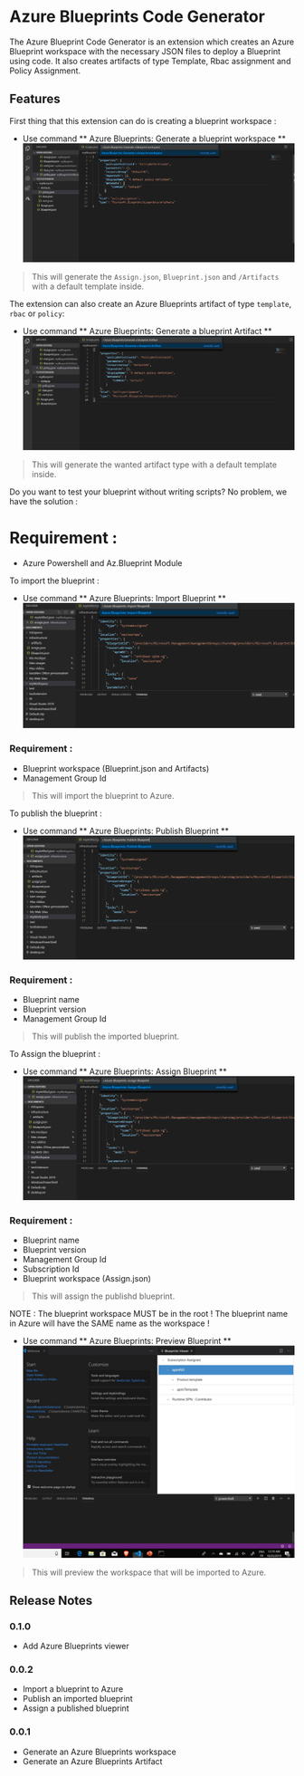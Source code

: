 # Azure Blueprints Code Generator

The Azure Blueprint Code Generator is an extension which creates an Azure Blueprint workspace with the necessary JSON files to deploy a Blueprint using code. It also creates artifacts of type Template, Rbac assignment and Policy Assignment.

## Features

First thing that this extension can do is creating a blueprint workspace : 

* Use command ** Azure Blueprints: Generate a blueprint workspace **  
![Generator](images/generator.png)

> This will generate the `Assign.json`, `Blueprint.json` and `/Artifacts` with a default template inside.

The extension can also create an Azure Blueprints artifact of type `template`, `rbac` or `policy`:

* Use command ** Azure Blueprints: Generate a blueprint Artifact **  
![artifact](images/artifact.png)

> This will generate the wanted artifact type with a default template inside.

Do you want to test your blueprint without writing scripts? No problem, we have the solution :

# Requirement : 
* Azure Powershell and Az.Blueprint Module

To import the blueprint : 
* Use command ** Azure Blueprints: Import Blueprint **  
![artifact](images/import.png)
### Requirement : 
* Blueprint workspace (Blueprint.json and Artifacts)
* Management Group Id
> This will import the blueprint to Azure. 

To publish the blueprint : 
* Use command ** Azure Blueprints: Publish Blueprint **  
![artifact](images/publish.png)
### Requirement : 
* Blueprint name
* Blueprint version
* Management Group Id
> This will publish the imported blueprint. 

To Assign the blueprint : 
* Use command ** Azure Blueprints: Assign Blueprint **  
![artifact](images/assign.png)
### Requirement : 
* Blueprint name
* Blueprint version
* Management Group Id
* Subscription Id
* Blueprint workspace (Assign.json)
> This will assign the publishd blueprint. 

NOTE : The blueprint workspace MUST be in the root ! The blueprint name in Azure will have the SAME name as the workspace !

* Use command ** Azure Blueprints: Preview Blueprint **  
![artifact](images/preview.png)

> This will preview the workspace that will be imported to Azure.

## Release Notes

### 0.1.0

* Add Azure Blueprints viewer

### 0.0.2

* Import a blueprint to Azure
* Publish an imported blueprint
* Assign a published blueprint

### 0.0.1

* Generate an Azure Blueprints workspace
* Generate an Azure Blueprints Artifact

